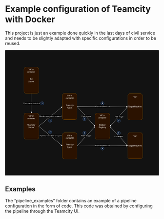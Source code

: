 # Example configuration of Teamcity with Docker

This project is just an example done quickly in the last days of civil service and needs to be slightly adapted with specific configurations in order to be reused.

![alt text](https://raw.githubusercontent.com/lucadela96/Teamcity-docker/master/example_diagram.png)

## Examples
The “pipeline_examples” folder contains an example of a pipeline configuration in the form of code. This code was obtained by configuring the pipeline through the Teamcity UI.
